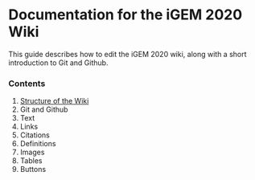 # Documentation for the iGEM 2020 Wiki

This guide describes how to edit the iGEM 2020 wiki, along with a short introduction to Git and Github.

### Contents
1. [Structure of the Wiki](1-structure.md)
2. Git and Github
3. Text
4. Links
5. Citations
6. Definitions
7. Images
8. Tables
9. Buttons